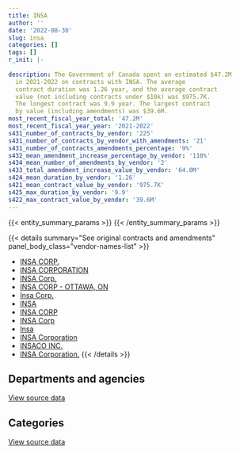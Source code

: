 ```yaml
---
title: INSA
author: ''
date: '2022-08-30'
slug: insa
categories: []
tags: []
r_init: |-
  
description: The Government of Canada spent an estimated $47.2M
  in 2021-2022 on contracts with INSA. The average
  contract duration was 1.26 year, and the average contract
  value (not including contracts under $10k) was $975.7K.
  The longest contract was 9.9 year. The largest contract
  by value (including amendments) was $39.6M.
most_recent_fiscal_year_total: '47.2M'
most_recent_fiscal_year_year: '2021-2022'
s431_number_of_contracts_by_vendor: '225'
s431_number_of_contracts_by_vendor_with_amendments: '21'
s431_number_of_contracts_amendments_percentage: '9%'
s432_mean_amendment_increase_percentage_by_vendor: '110%'
s434_mean_number_of_amendments_by_vendor: '2'
s433_total_amendment_increase_value_by_vendor: '64.0M'
s424_mean_duration_by_vendor: '1.26'
s421_mean_contract_value_by_vendor: '975.7K'
s425_max_duration_by_vendor: '9.9'
s422_max_contract_value_by_vendor: '39.6M'
---
```


<script src="/rmarkdown-libs/htmlwidgets/htmlwidgets.js"></script>
<link href="/rmarkdown-libs/datatables-css/datatables-crosstalk.css" rel="stylesheet" />
<script src="/rmarkdown-libs/datatables-binding/datatables.js"></script>
<script src="/rmarkdown-libs/jquery/jquery-3.6.0.min.js"></script>
<link href="/rmarkdown-libs/dt-core-bootstrap/css/dataTables.bootstrap.min.css" rel="stylesheet" />
<link href="/rmarkdown-libs/dt-core-bootstrap/css/dataTables.bootstrap.extra.css" rel="stylesheet" />
<script src="/rmarkdown-libs/dt-core-bootstrap/js/jquery.dataTables.min.js"></script>
<script src="/rmarkdown-libs/dt-core-bootstrap/js/dataTables.bootstrap.min.js"></script>
<link href="/rmarkdown-libs/crosstalk/css/crosstalk.min.css" rel="stylesheet" />
<script src="/rmarkdown-libs/crosstalk/js/crosstalk.min.js"></script>
<script src="/rmarkdown-libs/htmlwidgets/htmlwidgets.js"></script>
<link href="/rmarkdown-libs/datatables-css/datatables-crosstalk.css" rel="stylesheet" />
<script src="/rmarkdown-libs/datatables-binding/datatables.js"></script>
<script src="/rmarkdown-libs/jquery/jquery-3.6.0.min.js"></script>
<link href="/rmarkdown-libs/dt-core-bootstrap/css/dataTables.bootstrap.min.css" rel="stylesheet" />
<link href="/rmarkdown-libs/dt-core-bootstrap/css/dataTables.bootstrap.extra.css" rel="stylesheet" />
<script src="/rmarkdown-libs/dt-core-bootstrap/js/jquery.dataTables.min.js"></script>
<script src="/rmarkdown-libs/dt-core-bootstrap/js/dataTables.bootstrap.min.js"></script>
<link href="/rmarkdown-libs/crosstalk/css/crosstalk.min.css" rel="stylesheet" />
<script src="/rmarkdown-libs/crosstalk/js/crosstalk.min.js"></script>

{{< entity_summary_params >}}
{{< /entity_summary_params >}}

{{< details summary="See original contracts and amendments" panel_body_class="vendor-names-list" >}}
- [INSA CORP.](https://search.open.canada.ca/en/ct/?sort=contract_value_f%20desc&page=1&search_text=%22INSA%20CORP.%22)
- [INSA CORPORATION](https://search.open.canada.ca/en/ct/?sort=contract_value_f%20desc&page=1&search_text=%22INSA%20CORPORATION%22)
- [INSA Corp.](https://search.open.canada.ca/en/ct/?sort=contract_value_f%20desc&page=1&search_text=%22INSA%20Corp.%22)
- [INSA CORP - OTTAWA, ON](https://search.open.canada.ca/en/ct/?sort=contract_value_f%20desc&page=1&search_text=%22INSA%20CORP%20-%20OTTAWA%2c%20ON%22)
- [Insa Corp.](https://search.open.canada.ca/en/ct/?sort=contract_value_f%20desc&page=1&search_text=%22Insa%20Corp.%22)
- [INSA](https://search.open.canada.ca/en/ct/?sort=contract_value_f%20desc&page=1&search_text=%22INSA%22)
- [INSA CORP](https://search.open.canada.ca/en/ct/?sort=contract_value_f%20desc&page=1&search_text=%22INSA%20CORP%22)
- [INSA Corp](https://search.open.canada.ca/en/ct/?sort=contract_value_f%20desc&page=1&search_text=%22INSA%20Corp%22)
- [Insa](https://search.open.canada.ca/en/ct/?sort=contract_value_f%20desc&page=1&search_text=%22Insa%22)
- [INSA Corporation](https://search.open.canada.ca/en/ct/?sort=contract_value_f%20desc&page=1&search_text=%22INSA%20Corporation%22)
- [INSACO INC.](https://search.open.canada.ca/en/ct/?sort=contract_value_f%20desc&page=1&search_text=%22INSACO%20INC.%22)
- [INSA Corporation.](https://search.open.canada.ca/en/ct/?sort=contract_value_f%20desc&page=1&search_text=%22INSA%20Corporation.%22)
{{< /details >}}

## Departments and agencies

<div id="htmlwidget-1" style="width:100%;height:auto;" class="datatables html-widget"></div>
<script type="application/json" data-for="htmlwidget-1">{"x":{"style":"bootstrap","filter":"none","vertical":false,"data":[["<a href=\"/departments/aafc-aac/\">Agriculture and Agri-Food Canada<\/a>","<a href=\"/departments/cbsa-asfc/\">Canada Border Services Agency<\/a>","<a href=\"/departments/cfia-acia/\">Canadian Food Inspection Agency<\/a>","<a href=\"/departments/cic/\">Immigration, Refugees and Citizenship Canada<\/a>","<a href=\"/departments/cihr-irsc/\">Canadian Institutes of Health Research<\/a>","<a href=\"/departments/cra-arc/\">Canada Revenue Agency<\/a>","<a href=\"/departments/cta-otc/\">Canadian Transportation Agency<\/a>","<a href=\"/departments/dfo-mpo/\">Fisheries and Oceans Canada<\/a>","<a href=\"/departments/dnd-mdn/\">National Defence<\/a>","<a href=\"/departments/elections/\">Elections Canada<\/a>","<a href=\"/departments/esdc-edsc/\">Employment and Social Development Canada<\/a>","<a href=\"/departments/fcac-acfc/\">Financial Consumer Agency of Canada<\/a>","<a href=\"/departments/fja-cmf/\">Office of the Commissioner for Federal Judicial Affairs Canada<\/a>","<a href=\"/departments/hc-sc/\">Health Canada<\/a>","<a href=\"/departments/ic/\">Innovation, Science and Economic Development Canada<\/a>","<a href=\"/departments/nrc-cnrc/\">National Research Council Canada<\/a>","<a href=\"/departments/nserc-crsng/\">Natural Sciences and Engineering Research Council of Canada<\/a>","<a href=\"/departments/oag-bvg/\">Office of the Auditor General of Canada<\/a>","<a href=\"/departments/ocol-clo/\">Office of the Commissioner of Official Languages<\/a>","<a href=\"/departments/pwgsc-tpsgc/\">Public Services and Procurement Canada<\/a>","<a href=\"/departments/rcmp-grc/\">Royal Canadian Mounted Police<\/a>","<a href=\"/departments/ssc-spc/\">Shared Services Canada<\/a>","<a href=\"/departments/statcan/\">Statistics Canada<\/a>","<a href=\"/departments/tbs-sct/\">Treasury Board of Canada Secretariat<\/a>","<a href=\"/departments/tc/\">Transport Canada<\/a>","<a href=\"/departments/vac-acc/\">Veterans Affairs Canada<\/a>"],[2321.23,null,null,null,null,null,null,164878.07,249556.6,211203.95,null,null,null,90344.01,94099.04,23072.44,4419.82,70085.72,15675.03,6807.99,null,14386886.94,14065.46,88724.55,null,null],[43810.86,null,null,null,null,4152.31,9931.37,null,457766.35,58737.06,null,158194.78,null,null,22868.78,8884.68,6364.53,64708.27,14863.9,149446.13,19520.91,26728585.15,201615.75,null,null,null],[8031.26,166771.48,2143.52,9844.33,5040.96,11030.9,45875.86,155788.89,345160.75,115982.89,null,null,null,null,71911.81,2558.44,null,40367.7,12260.47,49887.04,788582.76,40979113.22,367938.56,182325.42,31639.39,10412.26],[16873.65,184450.95,78238.39,40035.15,49807.65,null,6595.02,244343.54,51760.36,61933.92,19671.43,24524.59,50194,14021.2,34745.26,9146.44,null,46926.22,20153.5,105059.84,7305.03,45770813.96,156677.8,173111.19,29391.68,7032.33]],"container":"<table class=\"table table-striped table-hover row-border order-column display\">\n  <thead>\n    <tr>\n      <th>Department<\/th>\n      <th>2018-2019<\/th>\n      <th>2019-2020<\/th>\n      <th>2020-2021<\/th>\n      <th>2021-2022<\/th>\n    <\/tr>\n  <\/thead>\n<\/table>","options":{"order":[[4,"desc"]],"pageLength":10,"autoWidth":true,"columnDefs":[{"targets":1,"render":"function(data, type, row, meta) {\n    return type !== 'display' ? data : DTWidget.formatCurrency(data, \"$\", 2, 3, \",\", \".\", true, null);\n  }"},{"targets":2,"render":"function(data, type, row, meta) {\n    return type !== 'display' ? data : DTWidget.formatCurrency(data, \"$\", 2, 3, \",\", \".\", true, null);\n  }"},{"targets":3,"render":"function(data, type, row, meta) {\n    return type !== 'display' ? data : DTWidget.formatCurrency(data, \"$\", 2, 3, \",\", \".\", true, null);\n  }"},{"targets":4,"render":"function(data, type, row, meta) {\n    return type !== 'display' ? data : DTWidget.formatCurrency(data, \"$\", 2, 3, \",\", \".\", true, null);\n  }"},{"width":"16%","targets":[1,2,3,4]},{"className":"dt-right","targets":[1,2,3,4]}],"orderClasses":false}},"evals":["options.columnDefs.0.render","options.columnDefs.1.render","options.columnDefs.2.render","options.columnDefs.3.render"],"jsHooks":[]}</script>
<p class="text-right">
<a href="https://github.com/GoC-Spending/contracts-data/tree/main/data/out/vendors/insa/summary_by_fiscal_year_by_department.csv" class="source-data-link btn btn-link">View source data</a>
</p>

## Categories

<div id="htmlwidget-2" style="width:100%;height:auto;" class="datatables html-widget"></div>
<script type="application/json" data-for="htmlwidget-2">{"x":{"style":"bootstrap","filter":"none","vertical":false,"data":[["<a href=\"/categories/other/\">(Other)<\/a>","<a href=\"/categories/facilities_and_construction/\">Facilities and construction<\/a>","<a href=\"/categories/defence/\">Defence<\/a>","<a href=\"/categories/information_technology/\">Information technology<\/a>","<a href=\"/categories/transportation_and_logistics/\">Transportation and logistics<\/a>","<a href=\"/categories/industrial_products_and_services/\">Industrial products and services<\/a>","<a href=\"/categories/security_and_protection/\">Security and protection<\/a>","<a href=\"/categories/human_capital/\">Human capital<\/a>"],[null,null,249556.6,15083295.87,15055.44,21529.76,52703.18,null],[null,null,457766.35,26503585.95,null,null,null,988098.53],[173448.06,11783.58,345160.75,41862034.71,null,null,null,1010240.8],[39712.01,7305.03,51760.36,46093794.9,null,null,null,1010240.8]],"container":"<table class=\"table table-striped table-hover row-border order-column display\">\n  <thead>\n    <tr>\n      <th>Category<\/th>\n      <th>2018-2019<\/th>\n      <th>2019-2020<\/th>\n      <th>2020-2021<\/th>\n      <th>2021-2022<\/th>\n    <\/tr>\n  <\/thead>\n<\/table>","options":{"order":[[4,"desc"]],"dom":"t","pageLength":30,"autoWidth":true,"columnDefs":[{"targets":1,"render":"function(data, type, row, meta) {\n    return type !== 'display' ? data : DTWidget.formatCurrency(data, \"$\", 2, 3, \",\", \".\", true, null);\n  }"},{"targets":2,"render":"function(data, type, row, meta) {\n    return type !== 'display' ? data : DTWidget.formatCurrency(data, \"$\", 2, 3, \",\", \".\", true, null);\n  }"},{"targets":3,"render":"function(data, type, row, meta) {\n    return type !== 'display' ? data : DTWidget.formatCurrency(data, \"$\", 2, 3, \",\", \".\", true, null);\n  }"},{"targets":4,"render":"function(data, type, row, meta) {\n    return type !== 'display' ? data : DTWidget.formatCurrency(data, \"$\", 2, 3, \",\", \".\", true, null);\n  }"},{"width":"16%","targets":[1,2,3,4]},{"className":"dt-right","targets":[1,2,3,4]}],"orderClasses":false,"lengthMenu":[10,25,30,50,100]}},"evals":["options.columnDefs.0.render","options.columnDefs.1.render","options.columnDefs.2.render","options.columnDefs.3.render"],"jsHooks":[]}</script>
<p class="text-right">
<a href="https://github.com/GoC-Spending/contracts-data/tree/main/data/out/vendors/insa/summary_by_fiscal_year_by_category.csv" class="source-data-link btn btn-link">View source data</a>
</p>

